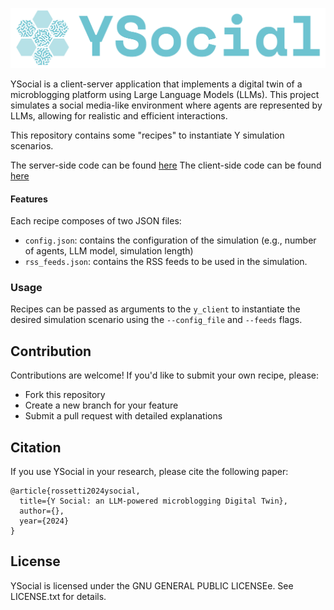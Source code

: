 ![img_1.png](docs/Ysocial.png)

YSocial is a client-server application that implements a digital twin of a microblogging platform using Large Language Models (LLMs). This project simulates a social media-like environment where agents are represented by LLMs, allowing for realistic and efficient interactions.

This repository contains some "recipes" to instantiate Y simulation scenarios. 

The server-side code can be found [here](https://github.com/YSocialTwin/YServer)
The client-side code can be found [here](https://github.com/YSocialTwin/YClient)


#### Features

Each recipe composes of two JSON files:
- `config.json`: contains the configuration of the simulation (e.g., number of agents, LLM model, simulation length)
- `rss_feeds.json`: contains the RSS feeds to be used in the simulation.

### Usage

Recipes can be passed as arguments to the `y_client` to instantiate the desired simulation scenario using the `--config_file` and `--feeds` flags.


## Contribution

Contributions are welcome! 
If you'd like to submit your own recipe, please:

- Fork this repository
- Create a new branch for your feature 
- Submit a pull request with detailed explanations

## Citation

If you use YSocial in your research, please cite the following paper:

```
@article{rossetti2024ysocial,
  title={Y Social: an LLM-powered microblogging Digital Twin},
  author={},
  year={2024}
}
```

## License

YSocial is licensed under the GNU GENERAL PUBLIC LICENSEe. See LICENSE.txt for details.

